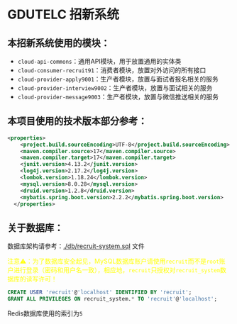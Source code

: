 # GDUTELC 招新系统

## 本招新系统使用的模块：

- `cloud-api-commons`：通用API模块，用于放置通用的实体类
- `cloud-consumer-recruit91`：消费者模块，放置对外访问的所有接口
- `cloud-provider-apply9001`：生产者模块，放置与面试者报名相关的服务
- `cloud-provider-interview9002`：生产者模块，放置与面试相关的服务
- `cloud-provider-message9003`：生产者模块，放置与微信推送相关的服务

## 本项目使用的技术版本部分参考：
```xml
<properties>
    <project.build.sourceEncoding>UTF-8</project.build.sourceEncoding>
    <maven.compiler.source>17</maven.compiler.source>
    <maven.compiler.target>17</maven.compiler.target>
    <junit.version>4.13.2</junit.version>
    <log4j.version>2.17.2</log4j.version>
    <lombok.version>1.18.24</lombok.version>
    <mysql.version>8.0.28</mysql.version>
    <druid.version>1.2.8</druid.version>
    <mybatis.spring.boot.version>2.2.2</mybatis.spring.boot.version>
  </properties>
```

## 关于数据库：

数据库架构请参考：[./db/recruit-system.sql](./db/recruit-system.sql) 文件

<span style='color:yellow;background:背景颜色;font-size:文字大小;'>注意⚠️：为了数据库安全起见，MySQL数据库账户请使用`recruit`而不是`root`账户进行登录（密码和用户名一致），相应地，`recruit`只授权对`recruit_system`数据库的读写许可！</span>

```sql
CREATE USER 'recruit'@'localhost' IDENTIFIED BY 'recruit';
GRANT ALL PRIVILEGES ON recruit_system.* TO 'recruit'@'localhost';
```

Redis数据库使用的索引为`5`